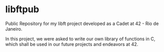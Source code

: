 # libftpub

Public Repository for my libft project developed as a Cadet at 42 - Rio de Janeiro.

In this project, we were asked to write our own library of functions in C, which shall be used in our future projects and endeavors at 42.
